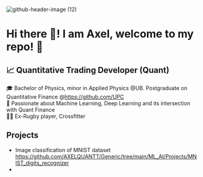 ![github-header-image (12)](https://github.com/user-attachments/assets/624f5e4c-730b-4c3c-867f-39435ec9fe44)

# Hi there 👋! I am Axel, welcome to my repo! 🚀
## 📈 Quantitative Trading Developer (Quant)
🎓 Bachelor of Physics, minor in Applied Physics @UB. Postgraduate on Quantitative Finance @https://github.com/UPC  
🌱 Passionate about Machine Learning, Deep Learning and its intersection with Quant Finance  
🏋️‍♂️ Ex-Rugby player, Crossfitter  

## Projects
- Image classification of MNIST dataset https://github.com/AXELQUANTT/Generic/tree/main/ML_AI/Projects/MNIST_digits_recognizer  
- 
